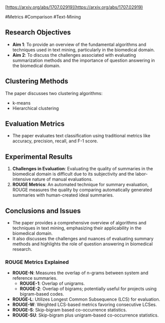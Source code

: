 [https://arxiv.org/abs/1707.02919](https://arxiv.org/abs/1707.02919)

#Metrics #Comparison #Text-Mining 
## Research Objectives
- **Aim 1**: To provide an overview of the fundamental algorithms and techniques used in text mining, particularly in the biomedical domain.
- **Aim 2**: To discuss the challenges associated with evaluating summarization methods and the importance of question answering in the biomedical domain.

## Clustering Methods
The paper discusses two clustering algorithms:
- k-means
- Hierarchical clustering

## Evaluation Metrics
- The paper evaluates text classification using traditional metrics like accuracy, precision, recall, and F-1 score.

## Experimental Results
1. **Challenges in Evaluation**: Evaluating the quality of summaries in the biomedical domain is difficult due to its subjectivity and the labor-intensive nature of manual evaluations.
2. **ROUGE Metrics**: An automated technique for summary evaluation, ROUGE measures the quality by comparing automatically generated summaries with human-created ideal summaries.

## Conclusions and Issues
- The paper provides a comprehensive overview of algorithms and techniques in text mining, emphasizing their applicability in the biomedical domain.
- It also discusses the challenges and nuances of evaluating summary methods and highlights the role of question answering in biomedical research.

### ROUGE Metrics Explained
- **ROUGE-N**: Measures the overlap of n-grams between system and reference summaries.
  - **ROUGE-1**: Overlap of unigrams.
  - **ROUGE-2**: Overlap of bigrams; potentially useful for projects using bigram-based codes.
- **ROUGE-L**: Utilizes Longest Common Subsequence (LCS) for evaluation.
- **ROUGE-W**: Weighted LCS-based metrics favoring consecutive LCSes.
- **ROUGE-S**: Skip-bigram based co-occurrence statistics.
- **ROUGE-SU**: Skip-bigram plus unigram-based co-occurrence statistics.
